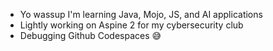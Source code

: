 - Yo wassup I'm learning Java, Mojo, JS, and AI applications
- Lightly working on Aspine 2 for my cybersecurity club
- Debugging Github Codespaces 😅
